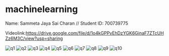 # machinelearning
Name: Sammeta Jaya Sai Charan
//
Student ID: 700739775

Videolink:https://drive.google.com/file/d/1o4kGPPvEhDzYGK6GinaF7ZTcUHZz6M3C/view?usp=sharing

![q1](https://user-images.githubusercontent.com/65482523/213961058-ae3759d5-574c-497c-96af-1b3341c39cec.png)
![q2](https://user-images.githubusercontent.com/65482523/213961313-e0e1925d-dddc-46b6-9d92-70a34b9a3b94.png)
![q3](https://user-images.githubusercontent.com/65482523/213961345-83eb11ff-5aa5-4a51-b051-32a68ac33849.png)
![q4](https://user-images.githubusercontent.com/65482523/213961833-39aacd23-e315-44d0-8070-97240572537e.png)
![q5](https://user-images.githubusercontent.com/65482523/213961410-b3aa3efa-1898-4c3e-8788-e603bae739ae.png)
![q6](https://user-images.githubusercontent.com/65482523/213961426-791809b4-ec0b-4cd1-bd30-1bc8a6ec9563.png)
![q7](https://user-images.githubusercontent.com/65482523/213961450-bada37ea-25cc-4dde-b5b3-283601d082a3.png)
![q8](https://user-images.githubusercontent.com/65482523/213961470-0776e97c-8e8f-46f0-a326-480fa44c43c7.png)
![q9](https://user-images.githubusercontent.com/65482523/213961535-a843d3b4-fbf3-430f-9476-fd9459ad4069.png)
![q10](https://user-images.githubusercontent.com/65482523/213961564-43022bed-3465-4b0f-885d-4ca07fb73640.jpg)


